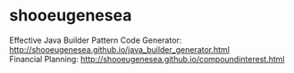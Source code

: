 shooeugenesea 
===============

Effective Java Builder Pattern Code Generator: http://shooeugenesea.github.io/java_builder_generator.html<br>
Financial Planning: http://shooeugenesea.github.io/compoundinterest.html
